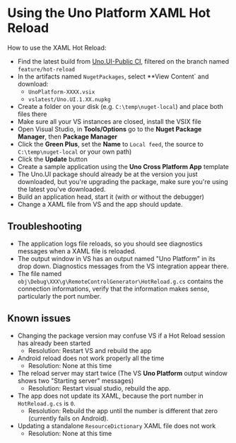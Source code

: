 # Using the Uno Platform XAML Hot Reload

How to use the XAML Hot Reload:
- Find the latest build from [Uno.UI-Public CI](https://nventive.visualstudio.com/DefaultCollection/Umbrella/_build?definitionId=885&_a=summary), filtered on the branch named `feature/hot-reload`
- In the artifacts named `NugetPackages`, select **View Content` and download:
    - `UnoPlatform-XXXX.vsix`
    - `vslatest/Uno.UI.1.XX.nupkg`
- Create a folder on your disk (e.g. `C:\temp\nuget-local`) and place both files there
- Make sure all your VS instances are closed, install the VSIX file
- Open Visual Studio, in **Tools/Options** go to the **Nuget Package Manager**, then **Package Manager**
- Click the **Green Plus**, set the **Name** to `Local feed`, the source to `C:\temp\nuget-local` or your own path)
- Click the **Update** button
- Create a sample application using the **Uno Cross Platform App** template
- The Uno.UI package should already be at the version you just downloaded, but you're upgrading the package, make sure you're using the latest you've downloaded.
- Build an application head, start it (with or without the debugger)
- Change a XAML file from VS and the app should update.

## Troubleshooting
- The application logs file reloads, so you should see diagnostics messages when a XAML file is reloaded.
- The output window in VS has an output named "Uno Platform" in its drop down. Diagnostics messages from the VS integration appear there.
- The file named `obj\Debug\XXX\g\RemoteControlGenerator\HotReload.g.cs` contains the connection informations, verify that the information makes sense, particularly the port number.

## Known issues

- Changing the package version may confuse VS if a Hot Reload session has already been started
    - Resolution: Restart VS and rebuild the app
- Android reload does not work properly all the time
    - Resolution: None at this time
- The reload server may start twice (The VS **Uno Platform** output window shows two "Starting server" messages)
    - Resolution: Restart visual studio, rebuild the app.
- The app does not update its XAML, because the port number in `HotReload.g.cs` is `0`.
    - Resolution: Rebuild the app until the number is different that zero (currently fails on Android).
- Updating a standalone `ResourceDictionary` XAML file does not work
    - Resolution: None at this time
